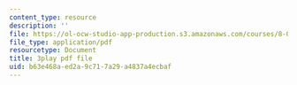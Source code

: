 ```yaml
---
content_type: resource
description: ''
file: https://ol-ocw-studio-app-production.s3.amazonaws.com/courses/8-01sc-classical-mechanics-fall-2016/b63e468aed2a9c717a29a4837a4ecbaf_jM-JYT2j6Yw.pdf
file_type: application/pdf
resourcetype: Document
title: 3play pdf file
uid: b63e468a-ed2a-9c71-7a29-a4837a4ecbaf
---
```

